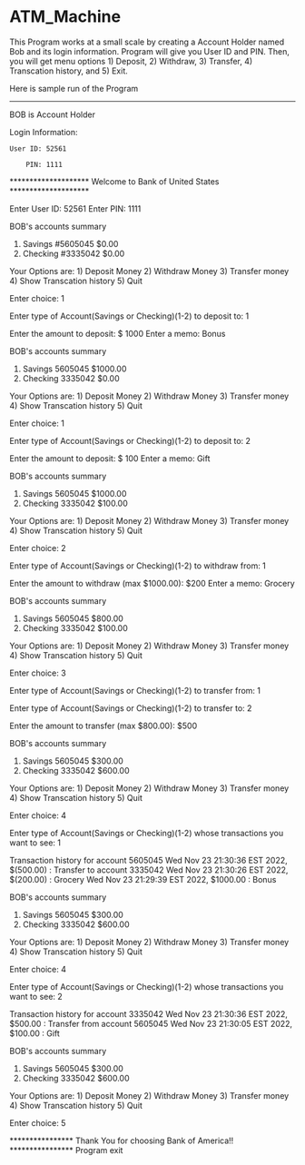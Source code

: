 # ATM_Machine

This Program works at a small scale by creating a Account Holder named Bob and its login information. Program will give you User ID and PIN. Then, you will get menu options 1) Deposit, 2) Withdraw, 3) Transfer, 4) Transcation history, and 5) Exit. 

Here is sample run of the Program

*******************************************************************************

BOB is Account Holder

Login Information:

	User ID: 52561
  
        PIN: 1111

******************** Welcome to Bank of United States ********************

Enter User ID: 52561
Enter PIN: 1111


BOB's accounts summary

1) Savings   #5605045   $0.00 
2) Checking   #3335042   $0.00 

Your Options are:
	1) Deposit Money
	2) Withdraw Money
	3) Transfer money
	4) Show Transcation history
	5) Quit

Enter choice: 1

Enter type of Account(Savings or Checking)(1-2) to deposit to: 1

Enter the amount to deposit: $ 1000
Enter a memo: Bonus


BOB's accounts summary

1) Savings   5605045   $1000.00 
2) Checking   3335042   $0.00 

Your Options are:
	1) Deposit Money
	2) Withdraw Money
	3) Transfer money
	4) Show Transcation history
	5) Quit

Enter choice: 1

Enter type of Account(Savings or Checking)(1-2) to deposit to: 2

Enter the amount to deposit: $ 100
Enter a memo: Gift


BOB's accounts summary

1) Savings   5605045   $1000.00 
2) Checking   3335042   $100.00 

Your Options are:
	1) Deposit Money
	2) Withdraw Money
	3) Transfer money
	4) Show Transcation history
	5) Quit

Enter choice: 2

Enter type of Account(Savings or Checking)(1-2) to withdraw from: 1

Enter the amount to withdraw (max $1000.00): $200
Enter a memo: Grocery


BOB's accounts summary

1) Savings   5605045   $800.00 
2) Checking   3335042   $100.00 

Your Options are:
	1) Deposit Money
	2) Withdraw Money
	3) Transfer money
	4) Show Transcation history
	5) Quit

Enter choice: 3

Enter type of Account(Savings or Checking)(1-2) to transfer from: 1

Enter type of Account(Savings or Checking)(1-2) to transfer to: 2

Enter the amount to transfer (max $800.00): $500


BOB's accounts summary

1) Savings   5605045   $300.00 
2) Checking   3335042   $600.00 

Your Options are:
	1) Deposit Money
	2) Withdraw Money
	3) Transfer money
	4) Show Transcation history
	5) Quit

Enter choice: 
4

Enter type of Account(Savings or Checking)(1-2) 
whose transactions you want to see: 1

Transaction history for account 5605045
Wed Nov 23 21:30:36 EST 2022, $(500.00) : Transfer to account 3335042
Wed Nov 23 21:30:26 EST 2022, $(200.00) : Grocery
Wed Nov 23 21:29:39 EST 2022, $1000.00 : Bonus



BOB's accounts summary

1) Savings   5605045   $300.00 
2) Checking   3335042   $600.00 

Your Options are:
	1) Deposit Money
	2) Withdraw Money
	3) Transfer money
	4) Show Transcation history
	5) Quit

Enter choice: 4

Enter type of Account(Savings or Checking)(1-2) 
whose transactions you want to see: 2

Transaction history for account 3335042
Wed Nov 23 21:30:36 EST 2022, $500.00 : Transfer from account 5605045
Wed Nov 23 21:30:05 EST 2022, $100.00 : Gift



BOB's accounts summary

1) Savings   5605045   $300.00 
2) Checking   3335042   $600.00 

Your Options are:
	1) Deposit Money
	2) Withdraw Money
	3) Transfer money
	4) Show Transcation history
	5) Quit

Enter choice: 5


****************  Thank You for choosing Bank of America!! ****************
Program exit
